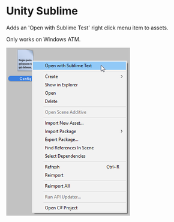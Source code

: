 # Unity Sublime
Adds an 'Open with Sublime Test' right click menu item to assets.

Only works on Windows ATM.

![Preview](https://raw.githubusercontent.com/PixelatedLabs/UnitySublime/master/Preview.png)
